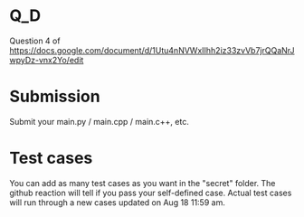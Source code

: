 # Q_D
Question 4 of https://docs.google.com/document/d/1Utu4nNVWxIIhh2iz33zvVb7jrQQaNrJwpyDz-vnx2Yo/edit
# Submission
Submit your main.py / main.cpp / main.c++, etc.
# Test cases
You can add as many test cases as you want in the "secret" folder. The github reaction will tell if you pass your self-defined case.
Actual test cases will run through a new cases updated on Aug 18 11:59 am.
